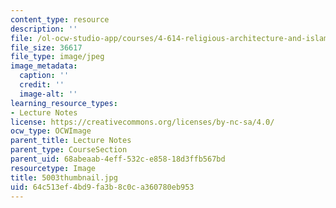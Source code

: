 ```yaml
---
content_type: resource
description: ''
file: /ol-ocw-studio-app/courses/4-614-religious-architecture-and-islamic-cultures-fall-2002/64c513ef4bd9fa3b8c0ca360780eb953_5003thumbnail.jpg
file_size: 36617
file_type: image/jpeg
image_metadata:
  caption: ''
  credit: ''
  image-alt: ''
learning_resource_types:
- Lecture Notes
license: https://creativecommons.org/licenses/by-nc-sa/4.0/
ocw_type: OCWImage
parent_title: Lecture Notes
parent_type: CourseSection
parent_uid: 68abeaab-4eff-532c-e858-18d3ffb567bd
resourcetype: Image
title: 5003thumbnail.jpg
uid: 64c513ef-4bd9-fa3b-8c0c-a360780eb953
---
```

